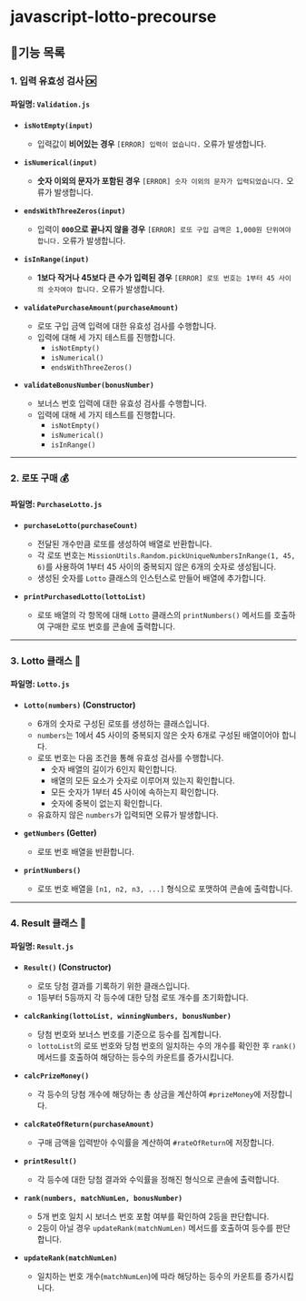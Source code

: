 # javascript-lotto-precourse

## 📜기능 목록

### 1. 입력 유효성 검사 🆗

#### 파일명: `Validation.js`

- **`isNotEmpty(input)`**

  - 입력값이 **비어있는 경우** `[ERROR] 입력이 없습니다.` 오류가 발생합니다.

- **`isNumerical(input)`**

  - **숫자 이외의 문자가 포함된 경우** `[ERROR] 숫자 이외의 문자가 입력되었습니다.` 오류가 발생합니다.

- **`endsWithThreeZeros(input)`**

  - 입력이 **`000`으로 끝나지 않을 경우** `[ERROR] 로또 구입 금액은 1,000원 단위여야 합니다.` 오류가 발생합니다.

- **`isInRange(input)`**

  - **1보다 작거나 45보다 큰 수가 입력된 경우** `[ERROR] 로또 번호는 1부터 45 사이의 숫자여야 합니다.` 오류가 발생합니다.

- **`validatePurchaseAmount(purchaseAmount)`**

  - 로또 구입 금액 입력에 대한 유효성 검사를 수행합니다.
  - 입력에 대해 세 가지 테스트를 진행합니다.
    - `isNotEmpty()`
    - `isNumerical()`
    - `endsWithThreeZeros()`

- **`validateBonusNumber(bonusNumber)`**
  - 보너스 번호 입력에 대한 유효성 검사를 수행합니다.
  - 입력에 대해 세 가지 테스트를 진행합니다.
    - `isNotEmpty()`
    - `isNumerical()`
    - `isInRange()`

---

### 2. 로또 구매 💰

#### 파일명: `PurchaseLotto.js`

- **`purchaseLotto(purchaseCount)`**

  - 전달된 개수만큼 로또를 생성하여 배열로 반환합니다.
  - 각 로또 번호는 `MissionUtils.Random.pickUniqueNumbersInRange(1, 45, 6)`를 사용하여 1부터 45 사이의 중복되지 않은 6개의 숫자로 생성됩니다.
  - 생성된 숫자를 `Lotto` 클래스의 인스턴스로 만들어 배열에 추가합니다.

- **`printPurchasedLotto(lottoList)`**
  - 로또 배열의 각 항목에 대해 `Lotto` 클래스의 `printNumbers()` 메서드를 호출하여 구매한 로또 번호를 콘솔에 출력합니다.

---

### 3. Lotto 클래스 🎫

#### 파일명: `Lotto.js`

- **`Lotto(numbers)` (Constructor)**

  - 6개의 숫자로 구성된 로또를 생성하는 클래스입니다.
  - `numbers`는 1에서 45 사이의 중복되지 않은 숫자 6개로 구성된 배열이어야 합니다.
  - 로또 번호는 다음 조건을 통해 유효성 검사를 수행합니다.
    - 숫자 배열의 길이가 6인지 확인합니다.
    - 배열의 모든 요소가 숫자로 이루어져 있는지 확인합니다.
    - 모든 숫자가 1부터 45 사이에 속하는지 확인합니다.
    - 숫자에 중복이 없는지 확인합니다.
  - 유효하지 않은 `numbers`가 입력되면 오류가 발생합니다.

- **`getNumbers` (Getter)**

  - 로또 번호 배열을 반환합니다.

- **`printNumbers()`**
  - 로또 번호 배열을 `[n1, n2, n3, ...]` 형식으로 포맷하여 콘솔에 출력합니다.

---

### 4. Result 클래스 🔢

#### 파일명: `Result.js`

- **`Result()` (Constructor)**

  - 로또 당첨 결과를 기록하기 위한 클래스입니다.
  - 1등부터 5등까지 각 등수에 대한 당첨 로또 개수를 초기화합니다.

- **`calcRanking(lottoList, winningNumbers, bonusNumber)`**

  - 당첨 번호와 보너스 번호를 기준으로 등수를 집계합니다.
  - `lottoList`의 로또 번호와 당첨 번호의 일치하는 수의 개수를 확인한 후 `rank()`메서드를 호출하여 해당하는 등수의 카운트를 증가시킵니다.

- **`calcPrizeMoney()`**

  - 각 등수의 당첨 개수에 해당하는 총 상금을 계산하여 `#prizeMoney`에 저장합니다.

- **`calcRateOfReturn(purchaseAmount)`**

  - 구매 금액을 입력받아 수익률을 계산하여 `#rateOfReturn`에 저장합니다.

- **`printResult()`**

  - 각 등수에 대한 당첨 결과와 수익률을 정해진 형식으로 콘솔에 출력합니다.

- **`rank(numbers, matchNumLen, bonusNumber)`**

  - 5개 번호 일치 시 보너스 번호 포함 여부를 확인하여 2등을 판단합니다.
  - 2등이 아닐 경우 `updateRank(matchNumLen)` 메서드를 호출하여 등수를 판단합니다.

- **`updateRank(matchNumLen)`**
  - 일치하는 번호 개수(`matchNumLen`)에 따라 해당하는 등수의 카운트를 증가시킵니다.
